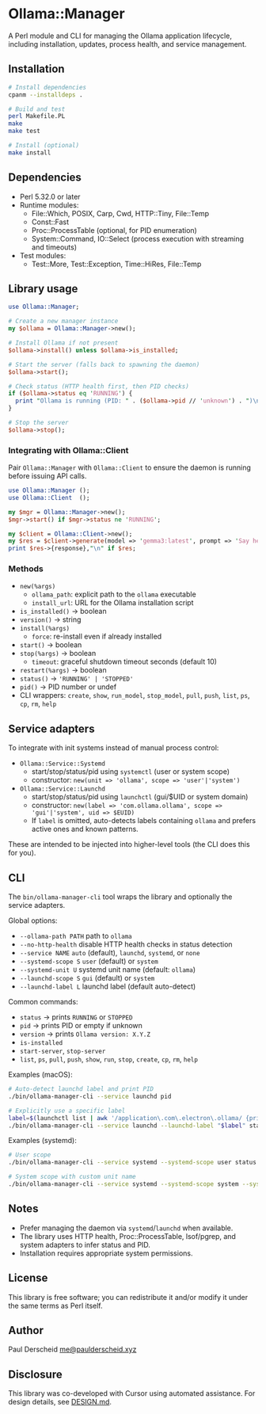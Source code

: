 # Ollama::Manager

A Perl module and CLI for managing the Ollama application lifecycle, including installation, updates, process health, and service management.

## Installation

```bash
# Install dependencies
cpanm --installdeps .

# Build and test
perl Makefile.PL
make
make test

# Install (optional)
make install
```

## Dependencies

- Perl 5.32.0 or later
- Runtime modules:
  - File::Which, POSIX, Carp, Cwd, HTTP::Tiny, File::Temp
  - Const::Fast
  - Proc::ProcessTable (optional, for PID enumeration)
  - System::Command, IO::Select (process execution with streaming and timeouts)
- Test modules:
  - Test::More, Test::Exception, Time::HiRes, File::Temp

## Library usage

```perl
use Ollama::Manager;

# Create a new manager instance
my $ollama = Ollama::Manager->new();

# Install Ollama if not present
$ollama->install() unless $ollama->is_installed;

# Start the server (falls back to spawning the daemon)
$ollama->start();

# Check status (HTTP health first, then PID checks)
if ($ollama->status eq 'RUNNING') {
  print "Ollama is running (PID: " . ($ollama->pid // 'unknown') . ")\n";
}

# Stop the server
$ollama->stop();
```

### Integrating with Ollama::Client

Pair `Ollama::Manager` with `Ollama::Client` to ensure the daemon is running before issuing API calls.

```perl
use Ollama::Manager ();
use Ollama::Client  ();

my $mgr = Ollama::Manager->new();
$mgr->start() if $mgr->status ne 'RUNNING';

my $client = Ollama::Client->new();
my $res = $client->generate(model => 'gemma3:latest', prompt => 'Say hello');
print $res->{response},"\n" if $res;
```

### Methods

- `new(%args)`
  - `ollama_path`: explicit path to the `ollama` executable
  - `install_url`: URL for the Ollama installation script
- `is_installed()` → boolean
- `version()` → string
- `install(%args)`
  - `force`: re-install even if already installed
- `start()` → boolean
- `stop(%args)` → boolean
  - `timeout`: graceful shutdown timeout seconds (default 10)
- `restart(%args)` → boolean
- `status()` → `'RUNNING' | 'STOPPED'`
- `pid()` → PID number or undef
- CLI wrappers: `create`, `show`, `run_model`, `stop_model`, `pull`, `push`, `list`, `ps`, `cp`, `rm`, `help`

## Service adapters

To integrate with init systems instead of manual process control:

- `Ollama::Service::Systemd`
  - start/stop/status/pid using `systemctl` (user or system scope)
  - constructor: `new(unit => 'ollama', scope => 'user'|'system')`
- `Ollama::Service::Launchd`
  - start/stop/status/pid using `launchctl` (gui/$UID or system domain)
  - constructor: `new(label => 'com.ollama.ollama', scope => 'gui'|'system', uid => $EUID)`
  - If `label` is omitted, auto-detects labels containing `ollama` and prefers active ones and known patterns.

These are intended to be injected into higher-level tools (the CLI does this for you).

## CLI

The `bin/ollama-manager-cli` tool wraps the library and optionally the service adapters.

Global options:
- `--ollama-path PATH`     path to `ollama`
- `--no-http-health`       disable HTTP health checks in status detection
- `--service NAME`         `auto` (default), `launchd`, `systemd`, or `none`
- `--systemd-scope S`      `user` (default) or `system`
- `--systemd-unit U`       systemd unit name (default: `ollama`)
- `--launchd-scope S`      `gui` (default) or `system`
- `--launchd-label L`      launchd label (default auto-detect)

Common commands:
- `status`      → prints `RUNNING` or `STOPPED`
- `pid`         → prints PID or empty if unknown
- `version`     → prints `Ollama version: X.Y.Z`
- `is-installed`
- `start-server`, `stop-server`
- `list`, `ps`, `pull`, `push`, `show`, `run`, `stop`, `create`, `cp`, `rm`, `help`

Examples (macOS):
```bash
# Auto-detect launchd label and print PID
./bin/ollama-manager-cli --service launchd pid

# Explicitly use a specific label
label=$(launchctl list | awk '/application\.com\.electron\.ollama/ {print $3; exit}')
./bin/ollama-manager-cli --service launchd --launchd-label "$label" status
```

Examples (systemd):
```bash
# User scope
./bin/ollama-manager-cli --service systemd --systemd-scope user status

# System scope with custom unit name
./bin/ollama-manager-cli --service systemd --systemd-scope system --systemd-unit ollama status
```

## Notes

- Prefer managing the daemon via `systemd`/`launchd` when available.
- The library uses HTTP health, Proc::ProcessTable, lsof/pgrep, and system adapters to infer status and PID.
- Installation requires appropriate system permissions.

## License

This library is free software; you can redistribute it and/or modify it under the same terms as Perl itself.

## Author

Paul Derscheid <me@paulderscheid.xyz>

## Disclosure

This library was co-developed with Cursor using automated assistance. For design details, see [DESIGN.md](DESIGN.md).